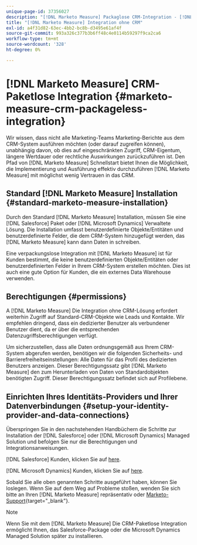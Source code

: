 ```yaml
---
unique-page-id: 37356027
description: "[!DNL Marketo Measure] Packaglose CRM-Integration - [!DNL Marketo Measure] - Produktdokumentation"
title: "[!DNL Marketo Measure] Integration ohne CRM"
exl-id: a4f31d82-63ec-4bb2-bc8b-d3495e61af4f
source-git-commit: 993a326c377b3b6ff48c4e0114b59297f9ca2ca6
workflow-type: tm+mt
source-wordcount: '328'
ht-degree: 0%

---
```


# [!DNL Marketo Measure] CRM-Paketlose Integration {#marketo-measure-crm-packageless-integration}

Wir wissen, dass nicht alle Marketing-Teams Marketing-Berichte aus dem CRM-System ausführen möchten (oder darauf zugreifen können), unabhängig davon, ob dies auf eingeschränkten Zugriff, CRM-Eigentum, längere Wertdauer oder rechtliche Auswirkungen zurückzuführen ist. Den Pfad von [!DNL Marketo Measure] Schnellstart bietet Ihnen die Möglichkeit, die Implementierung und Ausführung effektiv durchzuführen [!DNL Marketo Measure] mit möglichst wenig Vertrauen in das CRM.

## Standard [!DNL Marketo Measure] Installation {#standard-marketo-measure-installation}

Durch den Standard [!DNL Marketo Measure] Installation, müssen Sie eine [!DNL Salesforce] Paket oder [!DNL Microsoft Dynamics] Verwaltete Lösung. Die Installation umfasst benutzerdefinierte Objekte/Entitäten und benutzerdefinierte Felder, die dem CRM-System hinzugefügt werden, das [!DNL Marketo Measure] kann dann Daten in schreiben.

Eine verpackungslose Integration mit [!DNL Marketo Measure] ist für Kunden bestimmt, die keine benutzerdefinierten Objekte/Entitäten oder benutzerdefinierten Felder in Ihrem CRM-System erstellen möchten. Dies ist auch eine gute Option für Kunden, die ein externes Data Warehouse verwenden.

## Berechtigungen {#permissions}

A [!DNL Marketo Measure] Die Integration ohne CRM-Lösung erfordert weiterhin Zugriff auf Standard-CRM-Objekte wie Leads und Kontakte. Wir empfehlen dringend, dass ein dedizierter Benutzer als verbundener Benutzer dient, da er über die entsprechenden Datenzugriffsberechtigungen verfügt.

Um sicherzustellen, dass alle Daten ordnungsgemäß aus Ihrem CRM-System abgerufen werden, benötigen wir die folgenden Sicherheits- und Barrierefreiheitseinstellungen: Alle Daten für das Profil des dedizierten Benutzers anzeigen. Dieser Berechtigungssatz gibt [!DNL Marketo Measure] den zum Herunterladen von Daten von Standardobjekten benötigten Zugriff. Dieser Berechtigungssatz befindet sich auf Profilebene.

## Einrichten Ihres Identitäts-Providers und Ihrer Datenverbindungen {#setup-your-identity-provider-and-data-connections}

Überspringen Sie in den nachstehenden Handbüchern die Schritte zur Installation der [!DNL Salesforce] oder [!DNL Microsoft Dynamics] Managed Solution und befolgen Sie nur die Berechtigungen und Integrationsanweisungen.

[!DNL Salesforce] Kunden, klicken Sie auf [here](/help/configuration-and-setup/marketo-measure-and-salesforce/marketo-measure-salesforce-package-installation-and-set-up.md).

[!DNL Microsoft Dynamics] Kunden, klicken Sie auf [here](/help/marketo-measure-and-dynamics/getting-started-with-marketo-measure-and-dynamics/microsoft-dynamics-crm-installation-guide.md).

Sobald Sie alle oben genannten Schritte ausgeführt haben, können Sie loslegen. Wenn Sie auf dem Weg auf Probleme stoßen, wenden Sie sich bitte an Ihren [!DNL Marketo Measure] repräsentativ oder [Marketo-Support](https://nation.marketo.com/t5/support/ct-p/Support){target="_blank"}.

>[!NOTE]
>
>Wenn Sie mit dem [!DNL Marketo Measure] Die CRM-Paketlose Integration ermöglicht Ihnen, das Salesforce-Package oder die Microsoft Dynamics Managed Solution später zu installieren.
